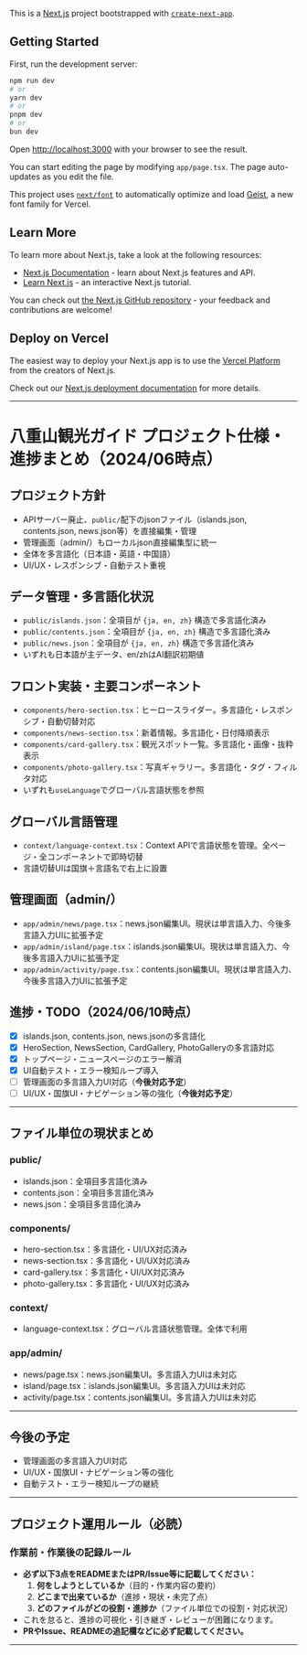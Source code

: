 This is a [Next.js](https://nextjs.org) project bootstrapped with [`create-next-app`](https://nextjs.org/docs/app/api-reference/cli/create-next-app).

## Getting Started

First, run the development server:

```bash
npm run dev
# or
yarn dev
# or
pnpm dev
# or
bun dev
```

Open [http://localhost:3000](http://localhost:3000) with your browser to see the result.

You can start editing the page by modifying `app/page.tsx`. The page auto-updates as you edit the file.

This project uses [`next/font`](https://nextjs.org/docs/app/building-your-application/optimizing/fonts) to automatically optimize and load [Geist](https://vercel.com/font), a new font family for Vercel.

## Learn More

To learn more about Next.js, take a look at the following resources:

- [Next.js Documentation](https://nextjs.org/docs) - learn about Next.js features and API.
- [Learn Next.js](https://nextjs.org/learn) - an interactive Next.js tutorial.

You can check out [the Next.js GitHub repository](https://github.com/vercel/next.js) - your feedback and contributions are welcome!

## Deploy on Vercel

The easiest way to deploy your Next.js app is to use the [Vercel Platform](https://vercel.com/new?utm_medium=default-template&filter=next.js&utm_source=create-next-app&utm_campaign=create-next-app-readme) from the creators of Next.js.

Check out our [Next.js deployment documentation](https://nextjs.org/docs/app/building-your-application/deploying) for more details.

---

# 八重山観光ガイド プロジェクト仕様・進捗まとめ（2024/06時点）

## プロジェクト方針
- APIサーバー廃止、`public/`配下のjsonファイル（islands.json, contents.json, news.json等）を直接編集・管理
- 管理画面（admin/）もローカルjson直接編集型に統一
- 全体を多言語化（日本語・英語・中国語）
- UI/UX・レスポンシブ・自動テスト重視

## データ管理・多言語化状況
- `public/islands.json`：全項目が `{ja, en, zh}` 構造で多言語化済み
- `public/contents.json`：全項目が `{ja, en, zh}` 構造で多言語化済み
- `public/news.json`：全項目が `{ja, en, zh}` 構造で多言語化済み
- いずれも日本語が主データ、en/zhはAI翻訳初期値

## フロント実装・主要コンポーネント
- `components/hero-section.tsx`：ヒーロースライダー。多言語化・レスポンシブ・自動切替対応
- `components/news-section.tsx`：新着情報。多言語化・日付降順表示
- `components/card-gallery.tsx`：観光スポット一覧。多言語化・画像・抜粋表示
- `components/photo-gallery.tsx`：写真ギャラリー。多言語化・タグ・フィルタ対応
- いずれも`useLanguage`でグローバル言語状態を参照

## グローバル言語管理
- `context/language-context.tsx`：Context APIで言語状態を管理。全ページ・全コンポーネントで即時切替
- 言語切替UIは国旗＋言語名で右上に設置

## 管理画面（admin/）
- `app/admin/news/page.tsx`：news.json編集UI。現状は単言語入力、今後多言語入力UIに拡張予定
- `app/admin/island/page.tsx`：islands.json編集UI。現状は単言語入力、今後多言語入力UIに拡張予定
- `app/admin/activity/page.tsx`：contents.json編集UI。現状は単言語入力、今後多言語入力UIに拡張予定

## 進捗・TODO（2024/06/10時点）
- [x] islands.json, contents.json, news.jsonの多言語化
- [x] HeroSection, NewsSection, CardGallery, PhotoGalleryの多言語対応
- [x] トップページ・ニュースページのエラー解消
- [x] UI自動テスト・エラー検知ループ導入
- [ ] 管理画面の多言語入力UI対応（**今後対応予定**）
- [ ] UI/UX・国旗UI・ナビゲーション等の強化（**今後対応予定**）

---

## ファイル単位の現状まとめ

### public/
- islands.json：全項目多言語化済み
- contents.json：全項目多言語化済み
- news.json：全項目多言語化済み

### components/
- hero-section.tsx：多言語化・UI/UX対応済み
- news-section.tsx：多言語化・UI/UX対応済み
- card-gallery.tsx：多言語化・UI/UX対応済み
- photo-gallery.tsx：多言語化・UI/UX対応済み

### context/
- language-context.tsx：グローバル言語状態管理。全体で利用

### app/admin/
- news/page.tsx：news.json編集UI。多言語入力UIは未対応
- island/page.tsx：islands.json編集UI。多言語入力UIは未対応
- activity/page.tsx：contents.json編集UI。多言語入力UIは未対応

---

## 今後の予定
- 管理画面の多言語入力UI対応
- UI/UX・国旗UI・ナビゲーション等の強化
- 自動テスト・エラー検知ループの継続

---

## プロジェクト運用ルール（必読）

### 作業前・作業後の記録ルール
- **必ず以下3点をREADMEまたはPR/Issue等に記載してください：**
  1. **何をしようとしているか**（目的・作業内容の要約）
  2. **どこまで出来ているか**（進捗・現状・未完了点）
  3. **どのファイルがどの役割・進捗か**（ファイル単位での役割・対応状況）
- これを怠ると、進捗の可視化・引き継ぎ・レビューが困難になります。
- **PRやIssue、READMEの追記欄などに必ず記載してください。**

---
